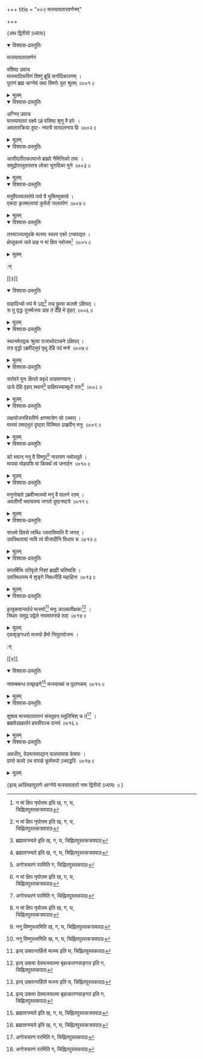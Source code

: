 +++
title = "००२ मत्स्यावतारवर्णनम्"

+++

\{अथ द्वितीयो ऽध्यायः\}


<details open><summary>विश्वास-प्रस्तुतिः</summary>

मत्स्यावतारवर्णनं  
    
वशिष्ठ उवाच  
मत्स्यादिरूपिणं विष्णुं ब्रूहि सर्गादिकारणम्   ।  
पुराणं ब्रह्म चाग्नेयं यथा विष्णोः पुरा श्रुतम्   ॥००१॥
</details>

<details><summary>मूलम्</summary>

मत्स्यावतारवर्णनं  
    
वशिष्ठ उवाच  
मत्स्यादिरूपिणं विष्णुं ब्रूहि सर्गादिकारणम्   ।  
पुराणं ब्रह्म चाग्नेयं यथा विष्णोः पुरा श्रुतम्   ॥००१॥
</details>  
    

<details open><summary>विश्वास-प्रस्तुतिः</summary>

अग्निर् उवाच  
मत्स्यावतारं वक्ष्ये ऽहं वसिष्ठ शृणु वै हरेः   ।  
अवतारक्रिया दुष्ट- नष्ट्यै सत्पालनाय हि ॥००२॥
</details>

<details><summary>मूलम्</summary>

अग्निर् उवाच  
मत्स्यावतारं वक्ष्ये ऽहं वसिष्ठ शृणु वै हरेः   ।  
अवतारक्रिया दुष्ट- नष्ट्यै सत्पालनाय हि ॥००२॥
</details>  

<details open><summary>विश्वास-प्रस्तुतिः</summary>

आसीदतीतकल्पान्ते ब्राह्मो नैमित्तिको लयः ।  
समुद्रोपप्लुतास्तत्र लोका भूरादिका मुने ॥००३॥
</details>

<details><summary>मूलम्</summary>

आसीदतीतकल्पान्ते ब्राह्मो नैमित्तिको लयः ।  
समुद्रोपप्लुतास्तत्र लोका भूरादिका मुने ॥००३॥
</details>  

<details open><summary>विश्वास-प्रस्तुतिः</summary>

मनुर्वैवस्वतस्तेपे तपो वै भुक्तिमुक्तये ।  
एकदा कृतमालायां कुर्वतो जलतर्पणं ॥००४॥
</details>

<details><summary>मूलम्</summary>

मनुर्वैवस्वतस्तेपे तपो वै भुक्तिमुक्तये ।  
एकदा कृतमालायां कुर्वतो जलतर्पणं ॥००४॥
</details>  

<details open><summary>विश्वास-प्रस्तुतिः</summary>

तस्याञ्जल्युदके मत्स्यः स्वल्प एको ऽभ्यपद्यत ।  
क्षेप्तुकामं जले प्राह न मां क्षिप नरोत्तम[^३]   ॥००५॥
</details>

<details><summary>मूलम्</summary>

तस्याञ्जल्युदके मत्स्यः स्वल्प एको ऽभ्यपद्यत ।  
क्षेप्तुकामं जले प्राह न मां क्षिप नरोत्तम[^३]   ॥००५॥
</details>  
    
:न्  
    
[^१]: ब्रह्मावगम्यते इति ख, ग, घ, चिह्नितपुस्तकत्रयपाठः  
    
[^२]: अगोत्रचरणं परमिति ग, चिह्नितपुस्तकपाठः  
    
[^३]: न मां क्षिप नृपोत्तम इति ख, ग, घ,  
चिह्नितपुस्तकत्रयपाठः  

[[३]]
    

<details open><summary>विश्वास-प्रस्तुतिः</summary>

ग्राहादिभ्यो भयं मे ऽद्य[^१] तच् छ्रुत्वा कलशे ऽक्षिपत्   ।  
स तु वृद्धः पुनर्मत्स्यः प्राह तं देहि मे वृहत्   ॥००६॥
</details>

<details><summary>मूलम्</summary>

ग्राहादिभ्यो भयं मे ऽद्य[^१] तच् छ्रुत्वा कलशे ऽक्षिपत्   ।  
स तु वृद्धः पुनर्मत्स्यः प्राह तं देहि मे वृहत्   ॥००६॥
</details>  

<details open><summary>विश्वास-प्रस्तुतिः</summary>

स्थानमेतद्वचः श्रुत्वा राजाथोदञ्चने ऽक्षिपत् ।  
तत्र वृद्धो ऽब्रवीद्भूपं पृथु देहि पदं मनो   ॥००७॥
</details>

<details><summary>मूलम्</summary>

स्थानमेतद्वचः श्रुत्वा राजाथोदञ्चने ऽक्षिपत् ।  
तत्र वृद्धो ऽब्रवीद्भूपं पृथु देहि पदं मनो   ॥००७॥
</details>  

<details open><summary>विश्वास-प्रस्तुतिः</summary>

सरोवरे पुनः क्षिप्तो ववृधे तत्प्रमाणवान् ।  
ऊचे देहि वृहत् स्थानं[^२] प्राक्षिपच्चाम्बुधौ ततः[^३]   ॥००८॥
</details>

<details><summary>मूलम्</summary>

सरोवरे पुनः क्षिप्तो ववृधे तत्प्रमाणवान् ।  
ऊचे देहि वृहत् स्थानं[^२] प्राक्षिपच्चाम्बुधौ ततः[^३]   ॥००८॥
</details>  

<details open><summary>विश्वास-प्रस्तुतिः</summary>

लक्षयोजनविस्तीर्णः क्षणमात्रेण सो ऽभवत् ।  
मत्स्यं तमद्भुतं दृष्ट्वा विस्मितः प्राब्रवीन् मनुः   ॥००९॥
</details>

<details><summary>मूलम्</summary>

लक्षयोजनविस्तीर्णः क्षणमात्रेण सो ऽभवत् ।  
मत्स्यं तमद्भुतं दृष्ट्वा विस्मितः प्राब्रवीन् मनुः   ॥००९॥
</details>  

<details open><summary>विश्वास-प्रस्तुतिः</summary>

को भवान् ननु वै विष्णुर्[^४] नारायण नमोस्तुते ।  
मायया मोहयसि मां किमर्थं त्वं जनार्दन ॥०१०॥
</details>

<details><summary>मूलम्</summary>

को भवान् ननु वै विष्णुर्[^४] नारायण नमोस्तुते ।  
मायया मोहयसि मां किमर्थं त्वं जनार्दन ॥०१०॥
</details>  

<details open><summary>विश्वास-प्रस्तुतिः</summary>

मनुनोक्तो ऽब्रवीन्मत्स्यो मनुं वै पालने रतम् ।  
अवतीर्णो भवायास्य जगतो दुष्टनष्टये ॥०११॥
</details>

<details><summary>मूलम्</summary>

मनुनोक्तो ऽब्रवीन्मत्स्यो मनुं वै पालने रतम् ।  
अवतीर्णो भवायास्य जगतो दुष्टनष्टये ॥०११॥
</details>  

<details open><summary>विश्वास-प्रस्तुतिः</summary>

सप्तमे दिवसे त्वब्धिः प्लावयिष्यति वै जगत् ।  
उपस्थितायां नावि त्वं वीजादीनि विधाय च ॥०१२॥
</details>

<details><summary>मूलम्</summary>

सप्तमे दिवसे त्वब्धिः प्लावयिष्यति वै जगत् ।  
उपस्थितायां नावि त्वं वीजादीनि विधाय च ॥०१२॥
</details>  

<details open><summary>विश्वास-प्रस्तुतिः</summary>

सप्तर्षिभिः परिवृतो निशां ब्राह्मीं चरिष्यसि   ।  
उपस्थितस्य मे शृङ्गे निबध्नीहि महाहिना ॥०१३॥
</details>

<details><summary>मूलम्</summary>

सप्तर्षिभिः परिवृतो निशां ब्राह्मीं चरिष्यसि   ।  
उपस्थितस्य मे शृङ्गे निबध्नीहि महाहिना ॥०१३॥
</details>  

<details open><summary>विश्वास-प्रस्तुतिः</summary>

इत्युक्त्वान्तर्दधे मत्स्यो[^५] मनुः कालप्रतीक्षकः[^६]   ।  
स्थितः समुद्र उद्वेले नावमारुरुहे तदा ॥०१४॥
</details>

<details><summary>मूलम्</summary>

इत्युक्त्वान्तर्दधे मत्स्यो[^५] मनुः कालप्रतीक्षकः[^६]   ।  
स्थितः समुद्र उद्वेले नावमारुरुहे तदा ॥०१४॥
</details>  
एकशृङ्गधरो मत्स्यो हैमो नियुतयोजनः ।  
    
:न्  
    
[^१]: मे ऽत्र इति ख, चिह्नितपुस्तकपाठः  
    
[^२]: पुनः स्थानमिति ख, चिह्नितपुस्तकपाठः  
    
[^३]: अम्बुधौ मनुरिति ख, घ, चिह्नितपुस्तकद्वयपाठः  
    
[^४]: ननु विष्णुस्त्वमिति ख, ग, घ, चिह्नितपुस्तकत्रयपाठः  
    
[^५]: इत्य् उक्तान्तर्हितो मत्स्य इति घ, चिह्नितपुस्तकपाठः  
    
[^६]: इत्य् उक्त्वा देवमत्स्यात्मा बृहत्कारणसङ्गत इति ग,  
चिह्नितपुस्तकपाठः  

[[४]]
    

<details open><summary>विश्वास-प्रस्तुतिः</summary>

नावम्बबन्ध तच्छृङ्गे[^१] मत्स्याख्यं च पुराणकम्   ॥०१५॥
</details>

<details><summary>मूलम्</summary>

नावम्बबन्ध तच्छृङ्गे[^१] मत्स्याख्यं च पुराणकम्   ॥०१५॥
</details>  

<details open><summary>विश्वास-प्रस्तुतिः</summary>

शुश्राव मत्स्यात्पापघ्नं संस्तुवन् स्तुतिभिश् च तं[^२]   ।  
ब्रह्मवेदप्रहर्तारं हयग्रीवञ्च दानवं ॥०१६॥
</details>

<details><summary>मूलम्</summary>

शुश्राव मत्स्यात्पापघ्नं संस्तुवन् स्तुतिभिश् च तं[^२]   ।  
ब्रह्मवेदप्रहर्तारं हयग्रीवञ्च दानवं ॥०१६॥
</details>  

<details open><summary>विश्वास-प्रस्तुतिः</summary>

अवधीत्, वेदमत्स्याद्यान् पालयामास केशवः ।  
प्राप्ते कल्पे ऽथ वाराहे कूर्मरूपो ऽभवद्धरिः ॥०१७॥
</details>

<details><summary>मूलम्</summary>

अवधीत्, वेदमत्स्याद्यान् पालयामास केशवः ।  
प्राप्ते कल्पे ऽथ वाराहे कूर्मरूपो ऽभवद्धरिः ॥०१७॥
</details>  
    
\{इत्य् आदिमहापुराणे आग्नेये मत्स्यावतारो नाम द्वितीयो ऽध्यायः  ॥  \}
    